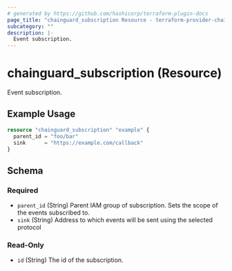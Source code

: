 ```yaml
---
# generated by https://github.com/hashicorp/terraform-plugin-docs
page_title: "chainguard_subscription Resource - terraform-provider-chainguard"
subcategory: ""
description: |-
  Event subscription.
---
```


# chainguard_subscription (Resource)

Event subscription.

## Example Usage

```terraform
resource "chainguard_subscription" "example" {
  parent_id = "foo/bar"
  sink      = "https://example.com/callback"
}
```

<!-- schema generated by tfplugindocs -->
## Schema

### Required

- `parent_id` (String) Parent IAM group of subscription. Sets the scope of the events subscribed to.
- `sink` (String) Address to which events will be sent using the selected protocol

### Read-Only

- `id` (String) The id of the subscription.
